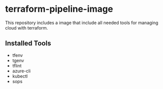 # terraform-pipeline-image

This repository includes a image that include all needed tools for managing cloud with terraform.

## Installed Tools

- tfenv
- tgenv
- tflint
- azure-cli
- kubectl
- sops